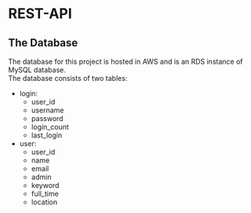 # REST-API

## The Database
The database for this project is hosted in AWS and is an RDS instance of MySQL database.<br>
The database consists of two tables:
- login:
  - user_id
  - username
  - password
  - login_count
  - last_login
- user:
  - user_id
  - name
  - email
  - admin
  - keyword
  - full_time
  - location
